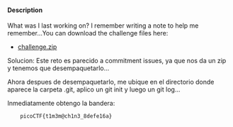 
#### Description

What was I last working on? I remember writing a note to help me remember...You can download the challenge files here:

- [challenge.zip](https://artifacts.picoctf.net/c_titan/161/challenge.zip)

Solucion: Este reto es parecido a commitment issues, ya que nos da un zip y tenemos que desempaquetarlo...

Ahora despues de desempaquetarlo, me ubique en el directorio donde aparece la carpeta .git, aplico un git init y luego un git log...

Inmediatamente obtengo la bandera:

	    picoCTF{t1m3m@ch1n3_8defe16a}
